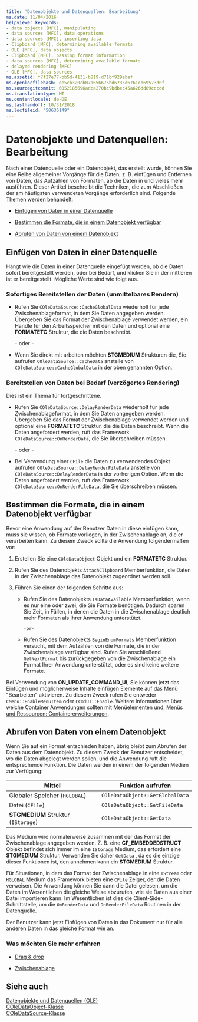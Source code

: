 ```yaml
---
title: 'Datenobjekte und Datenquellen: Bearbeitung'
ms.date: 11/04/2016
helpviewer_keywords:
- data objects [MFC], manipulating
- data sources [MFC], data operations
- data sources [MFC], inserting data
- Clipboard [MFC], determining available formats
- OLE [MFC], data objects
- Clipboard [MFC], passing format information
- data sources [MFC], determining available formats
- delayed rendering [MFC]
- OLE [MFC], data sources
ms.assetid: f7f27e77-bb5d-4131-b819-d71bf929ebaf
ms.openlocfilehash: ee5cb320cb07a656675bd6735d6761cb69573d0f
ms.sourcegitcommit: 6052185696adca270bc9bdbec45a626dd89cdcdd
ms.translationtype: MT
ms.contentlocale: de-DE
ms.lasthandoff: 10/31/2018
ms.locfileid: "50636149"
---
```

# <a name="data-objects-and-data-sources-manipulation"></a>Datenobjekte und Datenquellen: Bearbeitung

Nach einer Datenquelle oder ein Datenobjekt, das erstellt wurde, können Sie eine Reihe allgemeiner Vorgänge für die Daten, z. B. einfügen und Entfernen von Daten, das Aufzählen von Formaten, ab die Daten in und vieles mehr ausführen. Dieser Artikel beschreibt die Techniken, die zum Abschließen der am häufigsten verwendeten Vorgänge erforderlich sind. Folgende Themen werden behandelt:

- [Einfügen von Daten in einer Datenquelle](#_core_inserting_data_into_a_data_source)

- [Bestimmen die Formate, die in einem Datenobjekt verfügbar](#_core_determining_the_formats_available_in_a_data_object)

- [Abrufen von Daten von einem Datenobjekt](#_core_retrieving_data_from_a_data_object)

##  <a name="_core_inserting_data_into_a_data_source"></a> Einfügen von Daten in einer Datenquelle

Hängt wie die Daten in einer Datenquelle eingefügt werden, ob die Daten sofort bereitgestellt werden, oder bei Bedarf, und klicken Sie in der mittleren ist er bereitgestellt. Mögliche Werte sind wie folgt aus.

### <a name="supplying-data-immediately-immediate-rendering"></a>Sofortiges Bereitstellen der Daten (unmittelbares Rendern)

- Rufen Sie `COleDataSource::CacheGlobalData` wiederholt für jede Zwischenablageformat, in dem Sie Daten angegeben werden. Übergeben Sie das Format der Zwischenablage verwendet werden, ein Handle für den Arbeitsspeicher mit den Daten und optional eine **FORMATETC** Struktur, die die Daten beschreibt.

     - oder - 

- Wenn Sie direkt mit arbeiten möchten **STGMEDIUM** Strukturen die, Sie aufrufen `COleDataSource::CacheData` anstelle von `COleDataSource::CacheGlobalData` in der oben genannten Option.

### <a name="supplying-data-on-demand-delayed-rendering"></a>Bereitstellen von Daten bei Bedarf (verzögertes Rendering)

Dies ist ein Thema für fortgeschrittene.

- Rufen Sie `COleDataSource::DelayRenderData` wiederholt für jede Zwischenablageformat, in dem Sie Daten angegeben werden. Übergeben Sie das Format der Zwischenablage verwendet werden und optional eine **FORMATETC** Struktur, die die Daten beschreibt. Wenn die Daten angefordert werden, ruft das Framework `COleDataSource::OnRenderData`, die Sie überschreiben müssen.

     - oder - 

- Bei Verwendung einer `CFile` die Daten zu verwendendes Objekt aufrufen `COleDataSource::DelayRenderFileData` anstelle von `COleDataSource::DelayRenderData` in der vorherigen Option. Wenn die Daten angefordert werden, ruft das Framework `COleDataSource::OnRenderFileData`, die Sie überschreiben müssen.

##  <a name="_core_determining_the_formats_available_in_a_data_object"></a> Bestimmen die Formate, die in einem Datenobjekt verfügbar

Bevor eine Anwendung auf der Benutzer Daten in diese einfügen kann, muss sie wissen, ob Formate vorliegen, in der Zwischenablage an, die er verarbeiten kann. Zu diesem Zweck sollte die Anwendung folgendermaßen vor:

1. Erstellen Sie eine `COleDataObject` Objekt und ein **FORMATETC** Struktur.

1. Rufen Sie des Datenobjekts `AttachClipboard` Memberfunktion, die Daten in der Zwischenablage das Datenobjekt zugeordnet werden soll.

1. Führen Sie einen der folgenden Schritte aus:

   - Rufen Sie des Datenobjekts `IsDataAvailable` Memberfunktion, wenn es nur eine oder zwei, die Sie Formate benötigen. Dadurch sparen Sie Zeit, in Fällen, in denen die Daten in die Zwischenablage deutlich mehr Formaten als Ihrer Anwendung unterstützt.

         -or-

   - Rufen Sie des Datenobjekts `BeginEnumFormats` Memberfunktion versucht, mit dem Aufzählen von die Formate, die in der Zwischenablage verfügbar sind. Rufen Sie anschließend `GetNextFormat` bis zurückgegeben von die Zwischenablage ein Format Ihrer Anwendung unterstützt, oder es sind keine weitere Formate.

Bei Verwendung von **ON_UPDATE_COMMAND_UI**, Sie können jetzt das Einfügen und möglicherweise Inhalte einfügen Elemente auf das Menü "Bearbeiten" aktivieren. Zu diesem Zweck rufen Sie entweder `CMenu::EnableMenuItem` oder `CCmdUI::Enable`. Weitere Informationen über welche Container Anwendungen sollten mit Menüelementen und, [Menüs und Ressourcen: Containererweiterungen](../mfc/menus-and-resources-container-additions.md).

##  <a name="_core_retrieving_data_from_a_data_object"></a> Abrufen von Daten von einem Datenobjekt

Wenn Sie auf ein Format entschieden haben, übrig bleibt zum Abrufen der Daten aus dem Datenobjekt. Zu diesem Zweck der Benutzer entscheidet, wo die Daten abgelegt werden sollen, und die Anwendung ruft die entsprechende Funktion. Die Daten werden in einem der folgenden Medien zur Verfügung:

|Mittel|Funktion aufrufen|
|------------|----------------------|
|Globaler Speicher (`HGLOBAL`)|`COleDataObject::GetGlobalData`|
|Datei (`CFile`)|`COleDataObject::GetFileData`|
|**STGMEDIUM** Struktur (`IStorage`)|`COleDataObject::GetData`|

Das Medium wird normalerweise zusammen mit der das Format der Zwischenablage angegeben werden. Z. B. eine **CF_EMBEDDEDSTRUCT** Objekt befindet sich immer im eine `IStorage` Medium, das erfordert eine **STGMEDIUM** Struktur. Verwenden Sie daher `GetData` , da es die einzige dieser Funktionen ist, den annehmen kann ein **STGMEDIUM** Struktur.

Für Situationen, in dem das Format der Zwischenablage in eine `IStream` oder `HGLOBAL` Medium das Framework bieten eine `CFile` Zeiger, der die Daten verweisen. Die Anwendung können Sie dann die Datei gelesen, um die Daten im Wesentlichen die gleiche Weise abzurufen, wie sie Daten aus einer Datei importieren kann. Im Wesentlichen ist dies die Client-Side-Schnittstelle, um die `OnRenderData` und `OnRenderFileData` Routinen in der Datenquelle.

Der Benutzer kann jetzt Einfügen von Daten in das Dokument nur für alle anderen Daten in das gleiche Format wie an.

### <a name="what-do-you-want-to-know-more-about"></a>Was möchten Sie mehr erfahren

- [Drag & drop](../mfc/drag-and-drop-ole.md)

- [Zwischenablage](../mfc/clipboard.md)

## <a name="see-also"></a>Siehe auch

[Datenobjekte und Datenquellen (OLE)](../mfc/data-objects-and-data-sources-ole.md)<br/>
[COleDataObject-Klasse](../mfc/reference/coledataobject-class.md)<br/>
[COleDataSource-Klasse](../mfc/reference/coledatasource-class.md)

